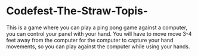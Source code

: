 # Codefest-The-Straw-Topis-
This is a game where you can play a ping pong game against a computer, you can control your panel with your hand. You will have to move move 3-4 feet away from the computer for the computer to capture your hand movements, so you can play against the computer while using your hands.
